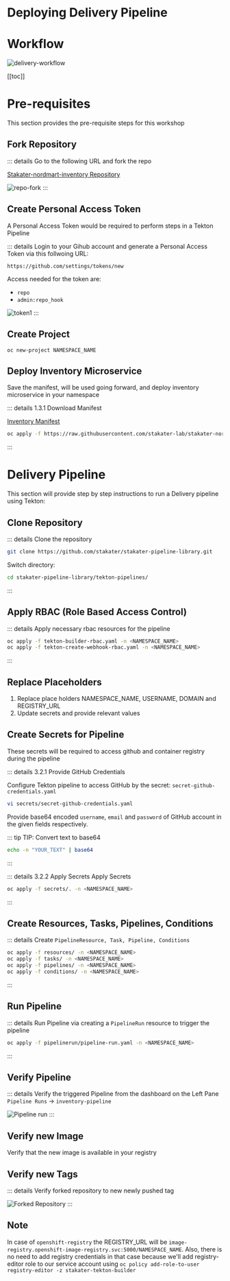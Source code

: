 # Deploying Delivery Pipeline

# Workflow

![delivery-workflow](./images/delivery-workflow.jpg)

[[toc]]

# Pre-requisites

This section provides the pre-requisite steps for this workshop

## Fork Repository

::: details Go to the following URL and fork the repo

[Stakater-nordmart-inventory Repository](https://github.com/stakater-lab/stakater-nordmart-inventory) 

![repo-fork](./images/fork-repo.png)
:::

## Create Personal Access Token

A Personal Access Token would be required to perform steps in a Tekton Pipeline

::: details Login to your Gihub account and generate a Personal Access Token via this follwoing URL:

`https://github.com/settings/tokens/new`

Access needed for the token are:
- `repo`
- `admin:repo_hook`

![token1](./images/token-access.png)
:::

## Create Project

`oc new-project NAMESPACE_NAME`

## Deploy Inventory Microservice

Save the manifest, will be used going forward, and deploy inventory microservice in your namespace

::: details 1.3.1 Download Manifest

[Inventory Manifest]()
```bash
oc apply -f https://raw.githubusercontent.com/stakater-lab/stakater-nordmart-inventory/master/deployment/manifests/application/inventory.yaml -n NAMESPACE_NAME
```
:::

# Delivery Pipeline

This section will provide step by step instructions to run a Delivery pipeline using Tekton:

## Clone Repository

::: details Clone the repository
```bash
git clone https://github.com/stakater/stakater-pipeline-library.git
```
Switch directory:
```bash
cd stakater-pipeline-library/tekton-pipelines/
```
:::

## Apply RBAC (Role Based Access Control) 

::: details Apply necessary rbac resources for the pipeline
```bash
oc apply -f tekton-builder-rbac.yaml -n <NAMESPACE_NAME>
oc apply -f tekton-create-webhook-rbac.yaml -n <NAMESPACE_NAME>
```
:::

## Replace Placeholders

1. Replace place holders NAMESPACE_NAME, USERNAME, DOMAIN and REGISTRY_URL
2. Update secrets and provide relevant values

## Create Secrets for Pipeline

These secrets will be required to access github and container registry during the pipeline

::: details 3.2.1 Provide GitHub Credentials

Configure Tekton pipeline to access GitHub by the secret: `secret-github-credentials.yaml`
```bash
vi secrets/secret-github-credentials.yaml
```

Provide base64 encoded `username`, `email` and `password` of GitHub account in the given fields respectively.

::: tip TIP: Convert text to base64
```bash
echo -n "YOUR_TEXT" | base64 
```
:::

::: details 3.2.2 Apply Secrets
Apply Secrets
```bash
oc apply -f secrets/. -n <NAMESPACE_NAME>
```
:::

## Create Resources, Tasks, Pipelines, Conditions

::: details Create `PipelineResource, Task, Pipeline, Conditions` 
```bash
oc apply -f resources/ -n <NAMESPACE_NAME>
oc apply -f tasks/ -n <NAMESPACE_NAME>
oc apply -f pipelines/ -n <NAMESPACE_NAME>
oc apply -f conditions/ -n <NAMESPACE_NAME>
```
::: 

## Run Pipeline

::: details Run Pipeline via creating a `PipelineRun` resource to trigger the pipeline
```bash
oc apply -f pipelinerun/pipeline-run.yaml -n <NAMESPACE_NAME>
``` 
:::


## Verify Pipeline
::: details Verify the triggered Pipeline from the dashboard on the Left Pane
`Pipeline Runs` -> `inventory-pipeline`

![Pipeline run](./images/pipeline-result.png)
:::

## Verify new Image

Verify that the new image is available in your registry


## Verify new Tags
::: details Verify forked repository to new newly pushed tag

![Forked Repository](./images/stakater-nordmart-inventory-tag.png)
:::

## Note

In case of `openshift-registry` the REGISTRY_URL will be `image-registry.openshift-image-registry.svc:5000/NAMESPACE_NAME`.
Also, there is no need to add registry credentials in that case because we'll add registry-editor role to our service account
using `oc policy add-role-to-user registry-editor -z stakater-tekton-builder`
